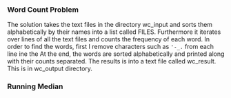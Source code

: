 ### Word Count Problem
The solution takes the text files in the directory wc_input    and sorts them alphabetically by their names into a list called FILES. Furthermore it iterates over lines of all the text files and counts the frequency of each word. In order to find the words, first I remove characters such as 
`'-_.` 
from each line
ine the At the end, the words are sorted  alphabetically and printed along with their counts separated. The results is into a text file called
wc_result. This is in wc_output directory.

### Running Median

